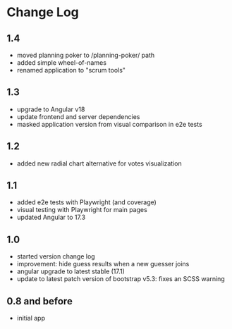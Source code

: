 # Change Log

## 1.4

- moved planning poker to /planning-poker/ path
- added simple wheel-of-names
- renamed application to "scrum tools"

## 1.3

- upgrade to Angular v18
- update frontend and server dependencies
- masked application version from visual comparison in e2e tests

## 1.2

- added new radial chart alternative for votes visualization

## 1.1

- added e2e tests with Playwright (and coverage)
- visual testing with Playwright for main pages
- updated Angular to 17.3

## 1.0

- started version change log
- improvement: hide guess results when a new guesser joins
- angular upgrade to latest stable (17.1)
- update to latest patch version of bootstrap v5.3: fixes an SCSS warning

## 0.8 and before

- initial app
